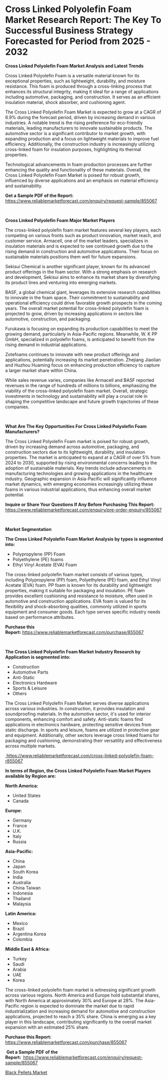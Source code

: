 <p><h1>Cross Linked Polyolefin Foam Market Research Report: The Key To Successful Business Strategy Forecasted for Period from 2025 - 2032</h1></p><p><strong>Cross Linked Polyolefin Foam Market Analysis and Latest Trends</strong></p>
<p><p>Cross Linked Polyolefin Foam is a versatile material known for its exceptional properties, such as lightweight, durability, and moisture resistance. This foam is produced through a cross-linking process that enhances its structural integrity, making it ideal for a range of applications including automotive, packaging, and construction. It serves as an efficient insulation material, shock absorber, and cushioning agent.</p><p>The Cross Linked Polyolefin Foam Market is expected to grow at a CAGR of 6.9% during the forecast period, driven by increasing demand in various industries. A notable trend is the rising preference for eco-friendly materials, leading manufacturers to innovate sustainable products. The automotive sector is a significant contributor to market growth, with expanding production and a focus on lightweight materials to improve fuel efficiency. Additionally, the construction industry is increasingly utilizing cross-linked foam for insulation purposes, highlighting its thermal properties.</p><p>Technological advancements in foam production processes are further enhancing the quality and functionality of these materials. Overall, the Cross Linked Polyolefin Foam Market is poised for robust growth, influenced by diverse applications and an emphasis on material efficiency and sustainability.</p></p>
<p><strong>Get a Sample PDF of the Report:&nbsp;</strong> <a href="https://www.reliablemarketforecast.com/enquiry/request-sample/855067?utm_campaign=2455&utm_medium=2&utm_source=Github&utm_content=ia&utm_term=31032025&utm_id=cross-linked-polyolefin-foam">https://www.reliablemarketforecast.com/enquiry/request-sample/855067</a></p>
<p>&nbsp;</p>
<p><strong>Cross Linked Polyolefin Foam Major Market Players</strong></p>
<p><p>The cross-linked polyolefin foam market features several key players, each competing on various fronts such as product innovation, market reach, and customer service. Armacell, one of the market leaders, specializes in insulation materials and is expected to see continued growth due to the rising demand in construction and automotive applications. Their focus on sustainable materials positions them well for future expansions.</p><p>Sekisui Chemical is another significant player, known for its advanced product offerings in the foam sector. With a strong emphasis on research and development, Sekisui aims to enhance its market share by diversifying its product lines and venturing into emerging markets.</p><p>BASF, a global chemical giant, leverages its extensive research capabilities to innovate in the foam space. Their commitment to sustainability and operational efficiency could drive favorable growth prospects in the coming years. The overall market potential for cross-linked polyolefin foam is projected to grow, driven by increasing applications in sectors like automotive, construction, and packaging.</p><p>Furukawa is focusing on expanding its production capabilities to meet the growing demand, particularly in Asia-Pacific regions. Meanwhile, W. K PP GmbH, specialized in polyolefin foams, is anticipated to benefit from the rising demand in industrial applications.</p><p>Zotefoams continues to innovate with new product offerings and applications, potentially increasing its market penetration. Zhejiang Jiaolian and Huzhou Huaming focus on enhancing production efficiency to capture a larger market share within China.</p><p>While sales revenue varies, companies like Armacell and BASF reported revenues in the range of hundreds of millions to billions, emphasizing the viability of the cross-linked polyolefin foam market. Overall, strategic investments in technology and sustainability will play a crucial role in shaping the competitive landscape and future growth trajectories of these companies.</p></p>
<p>&nbsp;</p>
<p><strong>What Are The Key Opportunities For Cross Linked Polyolefin Foam Manufacturers?</strong></p>
<p><p>The Cross Linked Polyolefin Foam market is poised for robust growth, driven by increasing demand across automotive, packaging, and construction sectors due to its lightweight, durability, and insulation properties. The market is anticipated to expand at a CAGR of over 5% from 2024 to 2030, supported by rising environmental concerns leading to the adoption of sustainable materials. Key trends include advancements in manufacturing technologies and growing applications in the healthcare industry. Geographic expansion in Asia-Pacific will significantly influence market dynamics, with emerging economies increasingly utilizing these foams in various industrial applications, thus enhancing overall market potential.</p></p>
<p><strong>Inquire or Share Your Questions If Any Before Purchasing This Report:</strong> <a href="https://www.reliablemarketforecast.com/enquiry/pre-order-enquiry/855067?utm_campaign=2455&utm_medium=2&utm_source=Github&utm_content=ia&utm_term=31032025&utm_id=cross-linked-polyolefin-foam">https://www.reliablemarketforecast.com/enquiry/pre-order-enquiry/855067</a></p>
<p>&nbsp;</p>
<p><strong>Market Segmentation</strong></p>
<p><strong>The Cross Linked Polyolefin Foam Market Analysis by types is segmented into:</strong></p>
<p><ul><li>Polypropylene (PP) Foam</li><li>Polyethylene (PE) foams</li><li>Ethyl Vinyl Acetate (EVA) Foam</li></ul></p>
<p><p>The cross-linked polyolefin foam market consists of various types, including Polypropylene (PP) foam, Polyethylene (PE) foam, and Ethyl Vinyl Acetate (EVA) foam. PP foam is known for its durability and lightweight properties, making it suitable for packaging and insulation. PE foam provides excellent cushioning and resistance to moisture, often used in automotive and construction applications. EVA foam is valued for its flexibility and shock-absorbing qualities, commonly utilized in sports equipment and consumer goods. Each type serves specific industry needs based on performance attributes.</p></p>
<p><strong>Purchase this Report:&nbsp;</strong><a href="https://www.reliablemarketforecast.com/purchase/855067?utm_campaign=2455&utm_medium=2&utm_source=Github&utm_content=ia&utm_term=31032025&utm_id=cross-linked-polyolefin-foam">https://www.reliablemarketforecast.com/purchase/855067</a></p>
<p>&nbsp;</p>
<p><strong>The Cross Linked Polyolefin Foam Market Industry Research by Application is segmented into:</strong></p>
<p><ul><li>Construction</li><li>Automotive Parts</li><li>Anti-Static</li><li>Electronics Hardware</li><li>Sports & Leisure</li><li>Others</li></ul></p>
<p><p>The Cross Linked Polyolefin Foam Market serves diverse applications across various industries. In construction, it provides insulation and soundproofing materials. In the automotive sector, it's used for interior components, enhancing comfort and safety. Anti-static foams find applications in electronics hardware, protecting sensitive devices from static discharge. In sports and leisure, foams are utilized in protective gear and equipment. Additionally, other sectors leverage cross linked foams for packaging and cushioning, demonstrating their versatility and effectiveness across multiple markets.</p></p>
<p><a href="https://www.reliablemarketforecast.com/cross-linked-polyolefin-foam-r855067?utm_campaign=2455&utm_medium=2&utm_source=Github&utm_content=ia&utm_term=31032025&utm_id=cross-linked-polyolefin-foam">&nbsp;https://www.reliablemarketforecast.com/cross-linked-polyolefin-foam-r855067</a></p>
<p><strong>In terms of Region, the Cross Linked Polyolefin Foam Market Players available by Region are:</strong></p>
<p>
    <p> <strong> North America: </strong>
        <ul>
            <li>United States</li>
            <li>Canada</li>
        </ul>
        </p> 
    <p> <strong> Europe: </strong>
        <ul>
            <li>Germany</li>
            <li>France</li>
            <li>U.K.</li>
            <li>Italy</li>
            <li>Russia</li>
        </ul>
        </p> 
    <p> <strong> Asia-Pacific: </strong>
        <ul>
            <li>China</li>
            <li>Japan</li>
            <li>South Korea</li>
            <li>India</li>
            <li>Australia</li>
            <li>China Taiwan</li>
            <li>Indonesia</li>
            <li>Thailand</li>
            <li>Malaysia</li>
        </ul>
        </p> 
    <p> <strong> Latin America: </strong>
        <ul>
            <li>Mexico</li>
            <li>Brazil</li>
            <li>Argentina Korea</li>
            <li>Colombia</li>
        </ul>
        </p> 
    <p> <strong> Middle East & Africa: </strong>
        <ul>
            <li>Turkey</li>
            <li>Saudi</li>
            <li>Arabia</li>
            <li>UAE</li>
            <li>Korea</li>
        </ul>
    </p>
    </p>
<p><p>The cross-linked polyolefin foam market is witnessing significant growth across various regions. North America and Europe hold substantial shares, with North America at approximately 30% and Europe at 28%. The Asia-Pacific region is expected to dominate the market due to rapid industrialization and increasing demand for automotive and construction applications, projected to reach a 35% share. China is emerging as a key player in this landscape, contributing significantly to the overall market expansion with an estimated 25% share.</p></p>
<p><strong>Purchase this Report: </strong><a href="https://www.reliablemarketforecast.com/purchase/855067?utm_campaign=2455&utm_medium=2&utm_source=Github&utm_content=ia&utm_term=31032025&utm_id=cross-linked-polyolefin-foam">https://www.reliablemarketforecast.com/purchase/855067</a></p>
<p>&nbsp;<strong>Get a Sample PDF of the Report:&nbsp;&nbsp;</strong><a href="https://www.reliablemarketforecast.com/enquiry/request-sample/855067?utm_campaign=2455&utm_medium=2&utm_source=Github&utm_content=ia&utm_term=31032025&utm_id=cross-linked-polyolefin-foam">https://www.reliablemarketforecast.com/enquiry/request-sample/855067</a></p>
<p><strong></strong></p>
<p><p><a href="https://github.com/claracpegios/Market-Research-Report-List-1/blob/main/black-pellets-market.md?utm_campaign=2455&utm_medium=2&utm_source=Github&utm_content=ia&utm_term=31032025&utm_id=cross-linked-polyolefin-foam">Black Pellets Market</a></p></p>